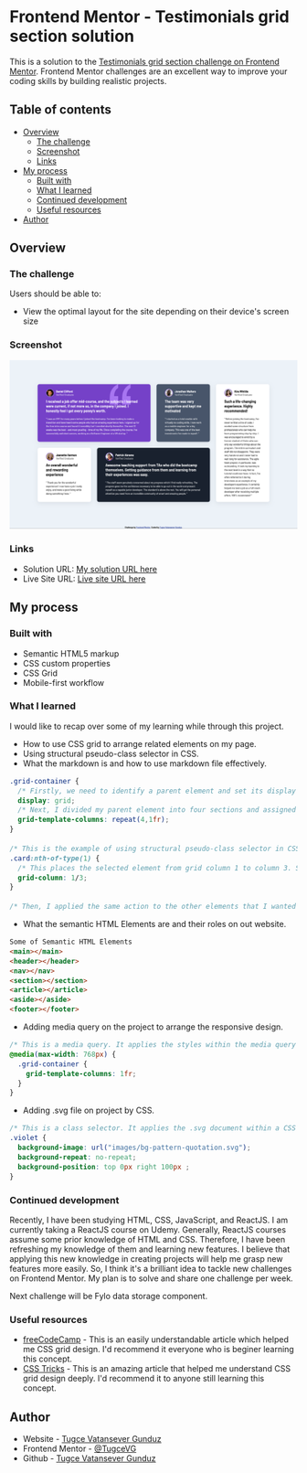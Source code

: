 # Frontend Mentor - Testimonials grid section solution

This is a solution to the [Testimonials grid section challenge on Frontend Mentor](https://www.frontendmentor.io/challenges/testimonials-grid-section-Nnw6J7Un7). Frontend Mentor challenges are an excellent way to improve your coding skills by building realistic projects.

## Table of contents

- [Overview](#overview)
  - [The challenge](#the-challenge)
  - [Screenshot](#screenshot)
  - [Links](#links)
- [My process](#my-process)
  - [Built with](#built-with)
  - [What I learned](#what-i-learned)
  - [Continued development](#continued-development)
  - [Useful resources](#useful-resources)
- [Author](#author)

## Overview

### The challenge

Users should be able to:

- View the optimal layout for the site depending on their device's screen size

### Screenshot

![This is my solution.](./screenshot-testimonials-grid-section.png)

### Links

- Solution URL: [My solution URL here](https://github.com/TugceVG/frontend-mentor-challenges/tree/main/testimonials-grid-section-main)
- Live Site URL: [Live site URL here](https://testimonials-grid-section-tugcevg.netlify.app/)

## My process

### Built with

- Semantic HTML5 markup
- CSS custom properties
- CSS Grid
- Mobile-first workflow

### What I learned

I would like to recap over some of my learning while through this project. 

- How to use CSS grid to arrange related elements on my page.
- Using structural pseudo-class selector in CSS. 
- What the markdown is and how to use markdown file effectively.

```css
.grid-container {
  /* Firstly, we need to identify a parent element and set its display property value to 'grid' in order to arrange our elements.*/
  display: grid; 
  /* Next, I divided my parent element into four sections and assigned each section the similar area.*/
  grid-template-columns: repeat(4,1fr);
}

/* This is the example of using structural pseudo-class selector in CSS file. This selects the first element with the class .card among its siblings.*/
.card:nth-of-type(1) {
  /* This places the selected element from grid column 1 to column 3. So, it will span two columns.*/
  grid-column: 1/3;
}

/* Then, I applied the same action to the other elements that I wanted to arrange using this method.*/
```
- What the semantic HTML Elements are and their roles on out website.
```html
Some of Semantic HTML Elements
<main></main>
<header></header>
<nav></nav>
<section></section>
<article></article>
<aside></aside>
<footer></footer>
```
- Adding media query on the project to arrange the responsive design.
```css
/* This is a media query. It applies the styles within the media query block only when the screen width is 768 pixels or less*/
@media(max-width: 768px) {
  .grid-container {
    grid-template-columns: 1fr;
  }
}  
```
- Adding .svg file on project by CSS.
```css
/* This is a class selector. It applies the .svg document within a CSS property.*/
.violet {
  background-image: url("images/bg-pattern-quotation.svg");
  background-repeat: no-repeat;
  background-position: top 0px right 100px ;
}
```

### Continued development

Recently, I have been studying HTML, CSS, JavaScript, and ReactJS. I am currently taking a ReactJS course on Udemy. Generally, ReactJS courses assume some prior knowledge of HTML and CSS. Therefore, I have been refreshing my knowledge of them and learning new features. I believe that applying this new knowledge in creating projects will help me grasp new features more easily. So, I think it's a brilliant idea to tackle new challenges on Frontend Mentor. My plan is to solve and share one challenge per week.

Next challenge will be Fylo data storage component.

### Useful resources

- [freeCodeCamp](https://www.freecodecamp.org/news/how-to-use-css-grid-layout/) - This is an easily understandable article which helped me CSS grid design. I'd recommend it everyone who is beginer learning this concept.
- [CSS Tricks](https://css-tricks.com/snippets/css/complete-guide-grid/) - This is an amazing article that helped me understand CSS grid design deeply. I'd recommend it to anyone still learning this concept.


## Author

- Website - [Tugce Vatansever Gunduz](https://tugcevatansevergunduz.com/)
- Frontend Mentor - [@TugceVG](https://www.frontendmentor.io/profile/TugceVG)
- Github - [Tugce Vatansever Gunduz](https://github.com/TugceVG)
